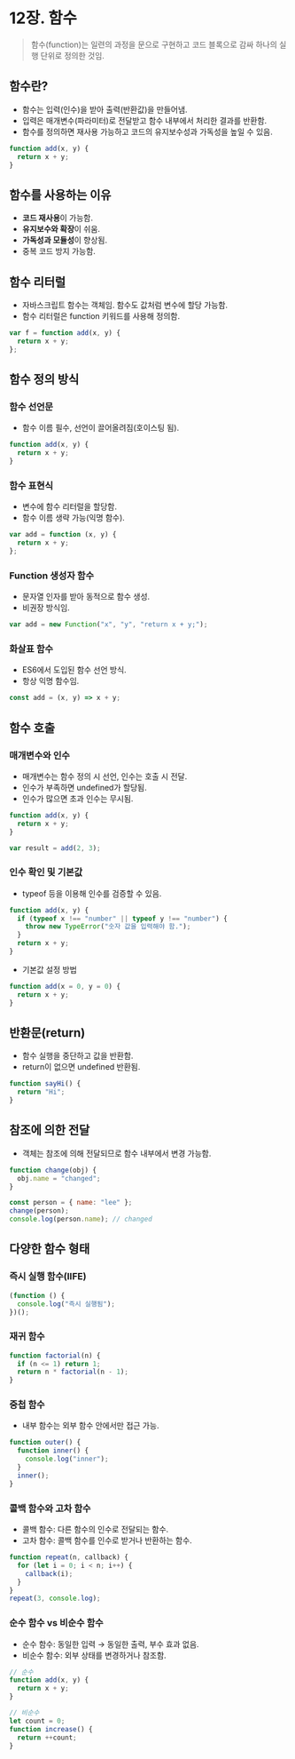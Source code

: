 # 12장. 함수

> 함수(function)는 일련의 과정을 문으로 구현하고 코드 블록으로 감싸 하나의 실행 단위로 정의한 것임.

## 함수란?

- 함수는 입력(인수)을 받아 출력(반환값)을 만들어냄.
- 입력은 매개변수(파라미터)로 전달받고 함수 내부에서 처리한 결과를 반환함.
- 함수를 정의하면 재사용 가능하고 코드의 유지보수성과 가독성을 높일 수 있음.

```js
function add(x, y) {
  return x + y;
}
```

## 함수를 사용하는 이유

- **코드 재사용**이 가능함.
- **유지보수와 확장**이 쉬움.
- **가독성과 모듈성**이 향상됨.
- 중복 코드 방지 가능함.

## 함수 리터럴

- 자바스크립트 함수는 객체임. 함수도 값처럼 변수에 할당 가능함.
- 함수 리터럴은 function 키워드를 사용해 정의함.

```js
var f = function add(x, y) {
  return x + y;
};
```

## 함수 정의 방식

### 함수 선언문

- 함수 이름 필수, 선언이 끌어올려짐(호이스팅 됨).

```js
function add(x, y) {
  return x + y;
}
```

### 함수 표현식

- 변수에 함수 리터럴을 할당함.
- 함수 이름 생략 가능(익명 함수).

```js
var add = function (x, y) {
  return x + y;
};
```

### Function 생성자 함수

- 문자열 인자를 받아 동적으로 함수 생성.
- 비권장 방식임.

```js
var add = new Function("x", "y", "return x + y;");
```

### 화살표 함수

- ES6에서 도입된 함수 선언 방식.
- 항상 익명 함수임.

```js
const add = (x, y) => x + y;
```

## 함수 호출

### 매개변수와 인수

- 매개변수는 함수 정의 시 선언, 인수는 호출 시 전달.
- 인수가 부족하면 undefined가 할당됨.
- 인수가 많으면 초과 인수는 무시됨.

```js
function add(x, y) {
  return x + y;
}

var result = add(2, 3);
```

### 인수 확인 및 기본값

- typeof 등을 이용해 인수를 검증할 수 있음.

```js
function add(x, y) {
  if (typeof x !== "number" || typeof y !== "number") {
    throw new TypeError("숫자 값을 입력해야 함.");
  }
  return x + y;
}
```

- 기본값 설정 방법

```js
function add(x = 0, y = 0) {
  return x + y;
}
```

## 반환문(return)

- 함수 실행을 중단하고 값을 반환함.
- return이 없으면 undefined 반환됨.

```js
function sayHi() {
  return "Hi";
}
```

## 참조에 의한 전달

- 객체는 참조에 의해 전달되므로 함수 내부에서 변경 가능함.

```js
function change(obj) {
  obj.name = "changed";
}

const person = { name: "lee" };
change(person);
console.log(person.name); // changed
```

## 다양한 함수 형태

### 즉시 실행 함수(IIFE)

```js
(function () {
  console.log("즉시 실행됨");
})();
```

### 재귀 함수

```js
function factorial(n) {
  if (n <= 1) return 1;
  return n * factorial(n - 1);
}
```

### 중첩 함수

- 내부 함수는 외부 함수 안에서만 접근 가능.

```js
function outer() {
  function inner() {
    console.log("inner");
  }
  inner();
}
```

### 콜백 함수와 고차 함수

- 콜백 함수: 다른 함수의 인수로 전달되는 함수.
- 고차 함수: 콜백 함수를 인수로 받거나 반환하는 함수.

```js
function repeat(n, callback) {
  for (let i = 0; i < n; i++) {
    callback(i);
  }
}
repeat(3, console.log);
```

### 순수 함수 vs 비순수 함수

- 순수 함수: 동일한 입력 → 동일한 출력, 부수 효과 없음.
- 비순수 함수: 외부 상태를 변경하거나 참조함.

```js
// 순수
function add(x, y) {
  return x + y;
}

// 비순수
let count = 0;
function increase() {
  return ++count;
}
```

